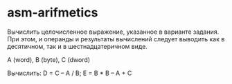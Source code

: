 # asm-arifmetics
Вычислить целочисленное выражение, указанное в варианте задания. При этом, и операнды и результаты вычислений следует выводить как в десятичном, так и в шестнадцатеричном виде.

A (word), B (byte), C (dword)

Вычислить: D = C – A / B; E = B * B – A + C
